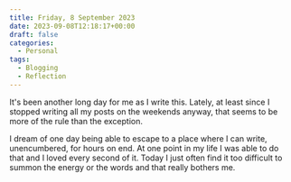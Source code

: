 ```yaml
---
title: Friday, 8 September 2023
date: 2023-09-08T12:18:17+00:00
draft: false
categories:
  - Personal
tags:
  - Blogging
  - Reflection
---
```


It's been another long day for me as I write this. Lately, at least since I stopped writing all my posts on the weekends anyway, that seems to be more of the rule than the exception.

I dream of one day being able to escape to a place where I can write, unencumbered, for hours on end. At one point in my life I was able to do that and I loved every second of it. Today I just often find it too difficult to summon the energy or the words and that really bothers me.